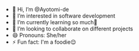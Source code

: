 - 👋 Hi, I’m @Ayotomi-de
- 👀 I’m interested in software development
- 🌱 I’m currently learning so much🌚
- 💞️ I’m looking to collaborate on different projects
- 😄 Pronouns: She/her
- ⚡ Fun fact: I'm a foodie😌

<!---
Ayotomi-de/Ayotomi-de is a ✨ special ✨ repository because its `README.md` (this file) appears on your GitHub profile.
You can click the Preview link to take a look at your changes.
--->
